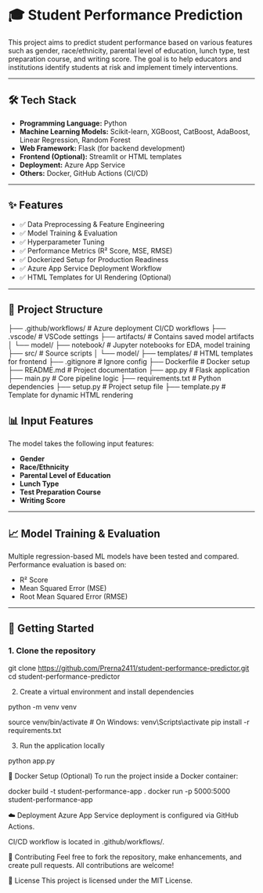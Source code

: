 # 🎓 Student Performance Prediction

This project aims to predict student performance based on various features such as gender, race/ethnicity, parental level of education, lunch type, test preparation course, and writing score. The goal is to help educators and institutions identify students at risk and implement timely interventions.

---

## 🛠️ Tech Stack

- **Programming Language:** Python  
- **Machine Learning Models:** Scikit-learn, XGBoost, CatBoost, AdaBoost, Linear Regression, Random Forest  
- **Web Framework:** Flask (for backend development)  
- **Frontend (Optional):** Streamlit or HTML templates  
- **Deployment:** Azure App Service  
- **Others:** Docker, GitHub Actions (CI/CD)

---

## ✨ Features

- ✅ Data Preprocessing & Feature Engineering  
- ✅ Model Training & Evaluation  
- ✅ Hyperparameter Tuning  
- ✅ Performance Metrics (R² Score, MSE, RMSE)  
- ✅ Dockerized Setup for Production Readiness  
- ✅ Azure App Service Deployment Workflow  
- ✅ HTML Templates for UI Rendering (Optional)

---

## 📁 Project Structure

├── .github/workflows/ # Azure deployment CI/CD workflows
├── .vscode/ # VSCode settings
├── artifacts/ # Contains saved model artifacts
│ └── model/
├── notebook/ # Jupyter notebooks for EDA, model training
├── src/ # Source scripts
│ └── model/
├── templates/ # HTML templates for frontend
├── .gitignore # Ignore config
├── Dockerfile # Docker setup
├── README.md # Project documentation
├── app.py # Flask application
├── main.py # Core pipeline logic
├── requirements.txt # Python dependencies
├── setup.py # Project setup file
├── template.py # Template for dynamic HTML rendering



## 📊 Input Features

The model takes the following input features:

- **Gender**  
- **Race/Ethnicity**  
- **Parental Level of Education**  
- **Lunch Type**  
- **Test Preparation Course**  
- **Writing Score**

---

## 📈 Model Training & Evaluation

Multiple regression-based ML models have been tested and compared. Performance evaluation is based on:

- R² Score
- Mean Squared Error (MSE)
- Root Mean Squared Error (RMSE)

---

## 🚀 Getting Started

### 1. Clone the repository


git clone https://github.com/Prerna2411/student-performance-predictor.git
cd student-performance-predictor

2. Create a virtual environment and install dependencies

python -m venv venv

source venv/bin/activate   # On Windows: venv\Scripts\activate
pip install -r requirements.txt

3. Run the application locally

python app.py




🐳 Docker Setup (Optional)
To run the project inside a Docker container:


docker build -t student-performance-app .
docker run -p 5000:5000 student-performance-app

☁️ Deployment
Azure App Service deployment is configured via GitHub Actions.

CI/CD workflow is located in .github/workflows/.

🙌 Contributing
Feel free to fork the repository, make enhancements, and create pull requests. All contributions are welcome!

📄 License
This project is licensed under the MIT License.











